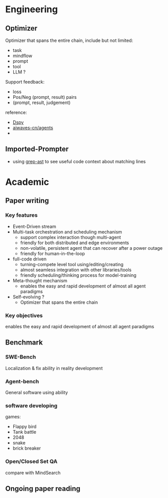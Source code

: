 
# Engineering

## Optimizer

Optimizer that spans the entire chain, include but not limited:
- task
- mindflow
- prompt
- tool
- LLM ?

Support feedback:
- loss
- Pos/Neg (prompt, result) pairs
- (prompt, result, judgement)


reference:
- [Dspy](https://dspy-docs.vercel.app/docs/building-blocks/optimizers)
- [aiwaves-cn/agents](https://github.com/aiwaves-cn/agents/blob/master/src/agents/optimization/toolkit_optimizer.py)
- 


## Imported-Prompter

- using [grep-ast](https://github.com/paul-gauthier/grep-ast) to see useful code context about matching lines



# Academic

## Paper writing

### Key features
- Event-Driven stream
- Multi-task orchestration and scheduling mechanism
  - support complex interaction though multi-agent
  - friendly for both distributed and edge environments
  - non-volatile, persistent agent that can recover after a power outage
  - friendly for human-in-the-loop
- full-code driven
  - turning-compete level tool using/editing/creating
  - almost seamless integration with other libraries/tools
  - friendly scheduling/thinking process for model-training
- Meta-thought mechanism
  - enables the easy and rapid development of almost all agent paradigms
- Self-evolving ?
  - Optimizer that spans the entire chain

### Key objectives

enables the easy and rapid development of almost all agent paradigms

## Benchmark

### SWE-Bench

Localization & fix ability in reality development

### Agent-bench

General software using ability

### software developing
games:
- Flappy bird
- Tank battle
- 2048
- snake
- brick breaker

### Open/Closed Set QA
compare with MindSearch

## Ongoing paper reading






